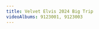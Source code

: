 ```yaml
---
title: Velvet Elvis 2024 Big Trip
videoAlbums: 9123001, 9123003
---
```


[//]: # "To add another album, also change the menu link.  Right now, since there is only one album in the group, it goes directly into that."

